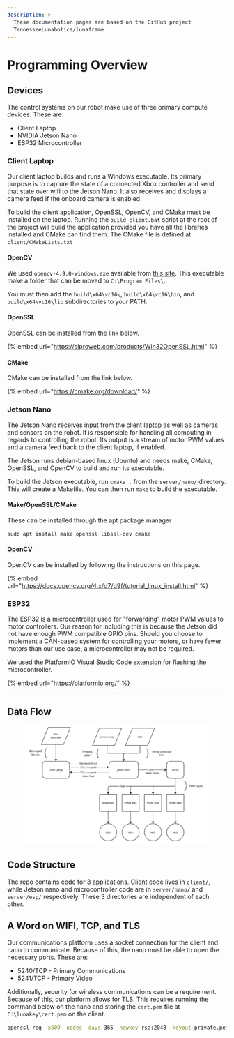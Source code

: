 ```yaml
---
description: >-
  These documentation pages are based on the GitHub project
  TennesseeLunabotics/lunaframe
---
```


# Programming Overview

## Devices

The control systems on our robot make use of three primary compute devices. These are:

* Client Laptop
* NVIDIA Jetson Nano
* ESP32 Microcontroller

### Client Laptop

Our client laptop builds and runs a Windows executable. Its primary purpose is to capture the state of a connected Xbox controller and send that state over wifi to the Jetson Nano. It also receives and displays a camera feed if the onboard camera is enabled.

To build the client application, OpenSSL, OpenCV, and CMake must be installed on the laptop. Running the `build_client.bat` script at the root of the project will build the application provided you have all the libraries installed and CMake can find them. The CMake file is defined at `client/CMakeLists.txt`

#### OpenCV

We used `opencv-4.9.0-windows.exe` available from [this site](https://sourceforge.net/projects/opencvlibrary/files/4.9.0/). This executable make a folder that can be moved to `C:\Program Files\`.&#x20;

You must then add the `build\x64\vc16\`, `build\x64\vc16\bin`, and `build\x64\vc16\lib`  subdirectories to your PATH.

#### OpenSSL

OpenSSL can be installed from the link below.

{% embed url="https://slproweb.com/products/Win32OpenSSL.html" %}

#### CMake

CMake can be installed from the link below.

{% embed url="https://cmake.org/download/" %}

### Jetson Nano

The Jetson Nano receives input from the client laptop as well as cameras and sensors on the robot. It is responsible for handling all computing in regards to controlling the robot. Its output is a stream of motor PWM values and a camera feed back to the client laptop, if enabled.

The Jetson runs debian-based linux (Ubuntu) and needs make, CMake, OpenSSL, and OpenCV to build and run its executable.

To build the Jetson executable, run `cmake .` from the `server/nano/` directory. This will create a Makefile. You can then run `make` to build the executable.

#### Make/OpenSSL/CMake

These can be installed through the apt package manager

```shell
sudo apt install make openssl libssl-dev cmake
```

#### OpenCV

OpenCV can be installed by following the instructions on this page.&#x20;

{% embed url="https://docs.opencv.org/4.x/d7/d9f/tutorial_linux_install.html" %}

### ESP32

The ESP32 is a microcontroller used for "forwarding" motor PWM values to motor controllers. Our reason for including this is because the Jetson did not have enough PWM compatible GPIO pins. Should you choose to implement a CAN-based system for controlling your motors, or have fewer motors than our use case, a microcontroller may not be required.

We used the PlatformIO Visual Studio Code extension for flashing the microcontroller.

{% embed url="https://platformio.org/" %}

***

## Data Flow

<figure><img src="../.gitbook/assets/Lunabotics Data Flow (1).jpg" alt=""><figcaption></figcaption></figure>

## Code Structure

The repo contains code for 3 applications. Client code lives in `client/`, while Jetson nano and microcontroller code are in `server/nano/` and `server/esp/` respectively. These 3 directories are independent of each other.



## A Word on WIFI, TCP, and TLS

Our communications platform uses a socket connection for the client and nano to communicate. Because of this, the nano must be able to open the necessary ports. These are:

* 5240/TCP - Primary Communications
* 5241/TCP - Primary Video

Additionally, security for wireless communications can be a requirement. Because of this, our platform allows for TLS. This requires running the command below on the nano and storing the `cert.pem` file at `C:\lunakey\cert.pem` on the client.

```bash
openssl req -x509 -nodes -days 365 -newkey rsa:2048 -keyout private.pem -out cert.pem
```
